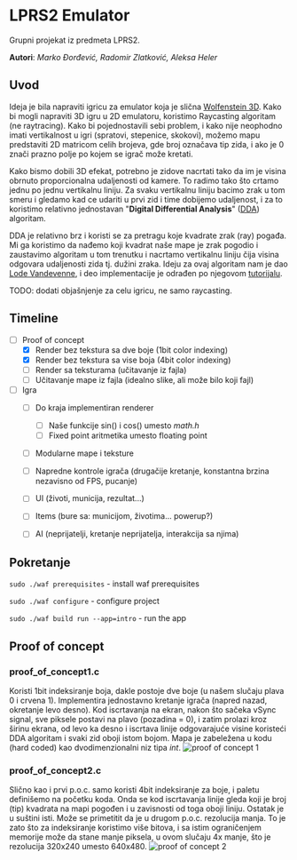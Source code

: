 # LPRS2 Emulator
Grupni projekat iz predmeta LPRS2. 

**Autori**: *Marko Đorđević, Radomir Zlatković, Aleksa Heler*

## Uvod
Ideja je bila napraviti igricu za emulator koja je slična [Wolfenstein 3D](https://en.wikipedia.org/wiki/Wolfenstein_3D). Kako bi mogli napraviti 3D igru u 2D emulatoru, koristimo Raycasting algoritam (ne raytracing). Kako bi pojednostavili sebi problem, i kako nije neophodno imati vertikalnost u igri (spratovi, stepenice, skokovi), možemo mapu predstaviti 2D matricom celih brojeva, gde broj označava tip zida, i ako je 0 znači prazno polje po kojem se igrač može kretati.

Kako bismo dobili 3D efekat, potrebno je zidove nacrtati tako da im je visina obrnuto proporcionalna udaljenosti od kamere. To radimo tako što crtamo jednu po jednu vertikalnu liniju. Za svaku vertikalnu liniju bacimo zrak u tom smeru i gledamo kad ce udariti u prvi zid i time dobijemo udaljenost, i za to koristimo relativno jednostavan "**Digital Differential Analysis**" ([DDA](https://en.wikipedia.org/wiki/Digital_differential_analyzer_(graphics_algorithm))) algoritam.

DDA je relativno brz i koristi se za pretragu koje kvadrate zrak (ray) pogađa. Mi ga koristimo da nađemo koji kvadrat naše mape je zrak pogodio i zaustavimo algoritam u tom trenutku i nacrtamo vertikalnu liniju čija visina odgovara udaljenosti zida tj. dužini zraka. Ideju za ovaj algoritam nam je dao [Lode Vandevenne](https://lodev.org/), i deo implementacije je odrađen po njegovom [tutorijalu](https://lodev.org/cgtutor/raycasting.html).

TODO: dodati objašnjenje za celu igricu, ne samo raycasting.

## Timeline
- [ ] Proof of concept
  - [X] Render bez tekstura sa dve boje (1bit color indexing)
  - [X] Render bez tekstura sa vise boja (4bit color indexing)
  - [ ] Render sa teksturama (učitavanje iz fajla)
  - [ ] Učitavanje mape iz fajla (idealno slike, ali može bilo koji fajl)
- [ ] Igra
  - [ ] Do kraja implementiran renderer
    - [ ] Naše funkcije sin() i cos() umesto *math.h*
    - [ ] Fixed point aritmetika umesto floating point
  - [ ] Modularne mape i teksture
  - [ ] Napredne kontrole igrača (drugačije kretanje, konstantna brzina nezavisno od FPS, pucanje)
  - [ ] UI (životi, municija, rezultat...)
  - [ ] Items (bure sa: municijom, životima... powerup?)
  - [ ] AI (neprijatelji, kretanje neprijatelja, interakcija sa njima)


## Pokretanje

``` sudo ./waf prerequisites ``` - install waf prerequisites

``` sudo ./waf configure ``` - configure project

``` sudo ./waf build run --app=intro ``` - run the app

## Proof of concept
### proof_of_concept1.c
Koristi 1bit indeksiranje boja, dakle postoje dve boje (u našem slučaju plava 0 i crvena 1). Implementira jednostavno kretanje igrača (napred nazad, okretanje levo desno). Kod iscrtavanja na ekran, nakon što sačeka vSync signal, sve piksele postavi na plavo (pozadina = 0), i zatim prolazi kroz širinu ekrana, od levo ka desno i iscrtava linije odgovarajuće visine koristeći DDA algoritam i svaki zid oboji istom bojom. Mapa je zabeležena u kodu (hard coded) kao dvodimenzionalni niz tipa *int*.
![proof of concept 1](poc/images/proof_of_concept1.png)

### proof_of_concept2.c
Slično kao i prvi p.o.c. samo koristi 4bit indeksiranje za boje, i paletu definišemo na početku koda. Onda se kod iscrtavanja linije gleda koji je broj (tip) kvadrata na mapi pogođen i u zavisnosti od toga oboji liniju. Ostatak je u suštini isti. Može se primetitit da je u drugom p.o.c. rezolucija manja. To je zato što za indeksiranje koristimo više bitova, i sa istim ograničenjem memorije može da stane manje piksela, u ovom slučaju 4x manje, što je rezolucija 320x240 umesto 640x480.
![proof of concept 2](poc/images/proof_of_concept2.png)

